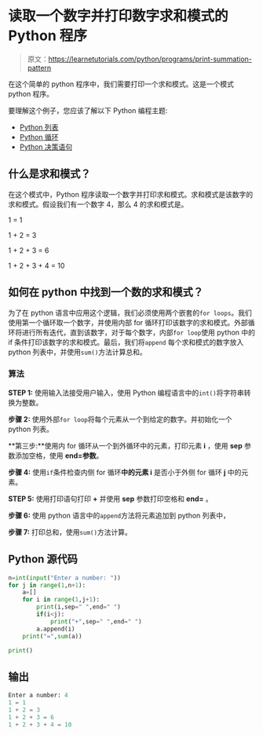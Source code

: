 # 读取一个数字并打印数字求和模式的 Python 程序

> 原文：<https://learnetutorials.com/python/programs/print-summation-pattern>

在这个简单的 python 程序中，我们需要打印一个求和模式。这是一个模式 python 程序。

要理解这个例子，您应该了解以下 Python 编程主题:

*   [Python 列表](../../python/python-lists "Python list")
*   [Python 循环](../../python/python-loop-tutorials "Loops in Python")
*   [Python 决策语句](../../python/decision-making-statements "Python decision making statements")

## 什么是求和模式？

在这个模式中，Python 程序读取一个数字并打印求和模式。求和模式是该数字的求和模式。假设我们有一个数字 4，那么 4 的求和模式是。

1 = 1

1 + 2 = 3

1 + 2 + 3 = 6

1 + 2 + 3 + 4 = 10

## 如何在 python 中找到一个数的求和模式？

为了在 python 语言中应用这个逻辑，我们必须使用两个嵌套的`for loops`。我们使用第一个循环取一个数字，并使用内部 for 循环打印该数字的求和模式。外部循环将进行所有迭代，直到该数字，对于每个数字，内部`for loop`使用 python 中的 if 条件打印该数字的求和模式。最后，我们将`append` 每个求和模式的数字放入 python 列表中，并使用`sum()`方法计算总和。

### 算法

**STEP 1:** 使用输入法接受用户输入，使用 Python 编程语言中的`int()`将字符串转换为整数。

**步骤 2:** 使用外部`for loop`将每个元素从一个到给定的数字。并初始化一个 python 列表。

**第三步:**使用内 for 循环从一个到外循环中的元素，打印元素 **i** ，使用 **sep** 参数添加空格，使用 **end=参数**。

**步骤 4:** 使用`if`条件检查内侧 for 循环**中的元素 i** 是否小于外侧 for 循环 **j** 中的元素。

**STEP 5:** 使用打印语句打印 **+** 并使用 **sep** 参数打印空格和 **end=** 。

**步骤 6:** 使用 python 语言中的`append`方法将元素追加到 python 列表中，

**步骤 7:** 打印总和，使用`sum()`方法计算。

## Python 源代码

```py
n=int(input("Enter a number: "))
for j in range(1,n+1):
    a=[]
    for i in range(1,j+1):
        print(i,sep=" ",end=" ")
        if(i<j):
            print("+",sep=" ",end=" ")
        a.append(i)
    print("=",sum(a))

print()

```

## 输出

```py
Enter a number: 4
1 = 1
1 + 2 = 3
1 + 2 + 3 = 6
1 + 2 + 3 + 4 = 10
```